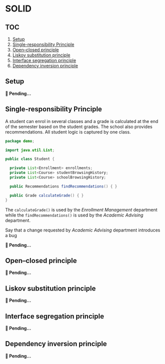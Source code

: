 # SOLID

## TOC

1. [Setup](#setup)
1. [Single-responsibility Principle](#single-responsibility-principle)
1. [Open–closed principle](#open-closed-principle)
1. [Liskov substitution principle](#liskov-substitution-principle)
1. [Interface segregation principle](#interface-segregation-principle)
1. [Dependency inversion principle](#dependency-inversion-principle)

## Setup

**🚧 Pending...**

## Single-responsibility Principle

A student can enrol in several classes and a grade is calculated at the end of the semester based on the student grades.  The school also provides recommendations.  All student logic is captured by one class.

```java
package demo;

import java.util.List;

public class Student {

  private List<Enrollment> enrollments;
  private List<Course> studentBrowsingHistory;
  private List<Course> schoolBrowsingHistory;

  public Recommendations findRecommendations() { }

  public Grade calculateGrade() { }
}
```

The `calculateGrade()` is used by the *Enrollment Management* department while the `findRecommendations()` is used by the *Academic Advising* department.

Say that a change requested by *Academic Advising* department introduces a bug


**🚧 Pending...**

## Open–closed principle

**🚧 Pending...**

## Liskov substitution principle

**🚧 Pending...**

## Interface segregation principle

**🚧 Pending...**

## Dependency inversion principle

**🚧 Pending...**
